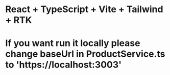 # React + TypeScript + Vite + Tailwind + RTK

# If you want run it locally please change baseUrl in ProductService.ts to 'https://localhost:3003'
